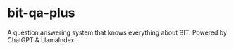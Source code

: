 # bit-qa-plus
A question answering system that knows everything about BIT. Powered by ChatGPT &amp; LlamaIndex.

